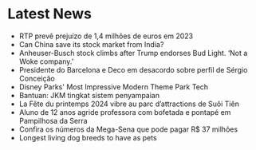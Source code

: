 # Latest News
-  RTP prevê prejuízo de 1,4 milhões de euros em 2023
-  Can China save its stock market from India?
-  Anheuser-Busch stock climbs after Trump endorses Bud Light. ‘Not a Woke company.’
-  Presidente do Barcelona e Deco em desacordo sobre perfil de Sérgio Conceição
-  Disney Parks' Most Impressive Modern Theme Park Tech
-  Bantuan: JKM tingkat sistem penyampaian
-  La Fête du printemps 2024 vibre au parc d’attractions de Suôi Tiên
-  Aluno de 12 anos agride professora com bofetada e pontapé em Pampilhosa da Serra
-  Confira os números da Mega-Sena que pode pagar R$ 37 milhões
-  Longest living dog breeds to have as pets
